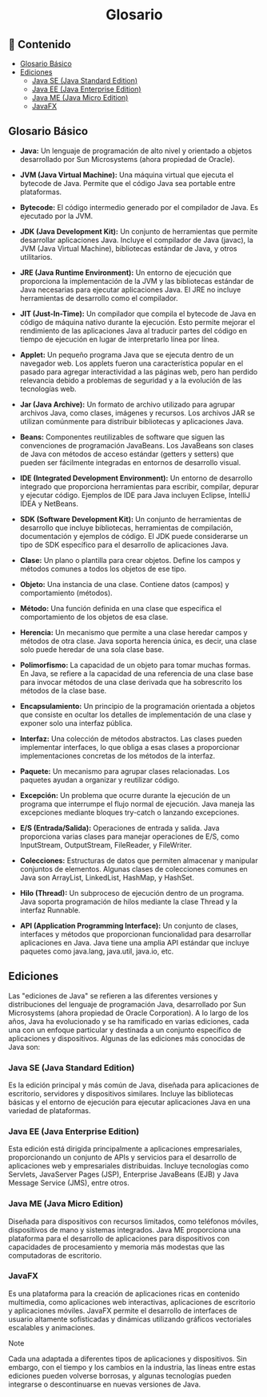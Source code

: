 <h1 align="center">Glosario</h1>

<h2>📑 Contenido</h2>

- [Glosario Básico](#glosario-básico)
- [Ediciones](#ediciones)
  - [Java SE (Java Standard Edition)](#java-se-java-standard-edition)
  - [Java EE (Java Enterprise Edition)](#java-ee-java-enterprise-edition)
  - [Java ME (Java Micro Edition)](#java-me-java-micro-edition)
  - [JavaFX](#javafx)

## Glosario Básico

- **Java:** Un lenguaje de programación de alto nivel y orientado a objetos desarrollado por Sun Microsystems (ahora propiedad de Oracle).

- **JVM (Java Virtual Machine):** Una máquina virtual que ejecuta el bytecode de Java. Permite que el código Java sea portable entre plataformas.

- **Bytecode:** El código intermedio generado por el compilador de Java. Es ejecutado por la JVM.

- **JDK (Java Development Kit):** Un conjunto de herramientas que permite desarrollar aplicaciones Java. Incluye el compilador de Java (javac), la JVM (Java Virtual Machine), bibliotecas estándar de Java, y otros utilitarios.

- **JRE (Java Runtime Environment):** Un entorno de ejecución que proporciona la implementación de la JVM y las bibliotecas estándar de Java necesarias para ejecutar aplicaciones Java. El JRE no incluye herramientas de desarrollo como el compilador.

- **JIT (Just-In-Time):** Un compilador que compila el bytecode de Java en código de máquina nativo durante la ejecución. Esto permite mejorar el rendimiento de las aplicaciones Java al traducir partes del código en tiempo de ejecución en lugar de interpretarlo línea por línea.

- **Applet:** Un pequeño programa Java que se ejecuta dentro de un navegador web. Los applets fueron una característica popular en el pasado para agregar interactividad a las páginas web, pero han perdido relevancia debido a problemas de seguridad y a la evolución de las tecnologías web.

- **Jar (Java Archive):** Un formato de archivo utilizado para agrupar archivos Java, como clases, imágenes y recursos. Los archivos JAR se utilizan comúnmente para distribuir bibliotecas y aplicaciones Java.

- **Beans:** Componentes reutilizables de software que siguen las convenciones de programación JavaBeans. Los JavaBeans son clases de Java con métodos de acceso estándar (getters y setters) que pueden ser fácilmente integradas en entornos de desarrollo visual.

- **IDE (Integrated Development Environment):** Un entorno de desarrollo integrado que proporciona herramientas para escribir, compilar, depurar y ejecutar código. Ejemplos de IDE para Java incluyen Eclipse, IntelliJ IDEA y NetBeans.

- **SDK (Software Development Kit):** Un conjunto de herramientas de desarrollo que incluye bibliotecas, herramientas de compilación, documentación y ejemplos de código. El JDK puede considerarse un tipo de SDK específico para el desarrollo de aplicaciones Java.

- **Clase:** Un plano o plantilla para crear objetos. Define los campos y métodos comunes a todos los objetos de ese tipo.

- **Objeto:** Una instancia de una clase. Contiene datos (campos) y comportamiento (métodos).

- **Método:** Una función definida en una clase que especifica el comportamiento de los objetos de esa clase.

- **Herencia:** Un mecanismo que permite a una clase heredar campos y métodos de otra clase. Java soporta herencia única, es decir, una clase solo puede heredar de una sola clase base.

- **Polimorfismo:** La capacidad de un objeto para tomar muchas formas. En Java, se refiere a la capacidad de una referencia de una clase base para invocar métodos de una clase derivada que ha sobrescrito los métodos de la clase base.

- **Encapsulamiento:** Un principio de la programación orientada a objetos que consiste en ocultar los detalles de implementación de una clase y exponer solo una interfaz pública.

- **Interfaz:** Una colección de métodos abstractos. Las clases pueden implementar interfaces, lo que obliga a esas clases a proporcionar implementaciones concretas de los métodos de la interfaz.

- **Paquete:** Un mecanismo para agrupar clases relacionadas. Los paquetes ayudan a organizar y reutilizar código.

- **Excepción:** Un problema que ocurre durante la ejecución de un programa que interrumpe el flujo normal de ejecución. Java maneja las excepciones mediante bloques try-catch o lanzando excepciones.

- **E/S (Entrada/Salida):** Operaciones de entrada y salida. Java proporciona varias clases para manejar operaciones de E/S, como InputStream, OutputStream, FileReader, y FileWriter.

- **Colecciones:** Estructuras de datos que permiten almacenar y manipular conjuntos de elementos. Algunas clases de colecciones comunes en Java son ArrayList, LinkedList, HashMap, y HashSet.

- **Hilo (Thread):** Un subproceso de ejecución dentro de un programa. Java soporta programación de hilos mediante la clase Thread y la interfaz Runnable.

- **API (Application Programming Interface):** Un conjunto de clases, interfaces y métodos que proporcionan funcionalidad para desarrollar aplicaciones en Java. Java tiene una amplia API estándar que incluye paquetes como java.lang, java.util, java.io, etc.

## Ediciones

Las "ediciones de Java" se refieren a las diferentes versiones y distribuciones del lenguaje de programación Java, desarrollado por Sun Microsystems (ahora propiedad de Oracle Corporation). A lo largo de los años, Java ha evolucionado y se ha ramificado en varias ediciones, cada una con un enfoque particular y destinada a un conjunto específico de aplicaciones y dispositivos. Algunas de las ediciones más conocidas de Java son:

### Java SE (Java Standard Edition)

Es la edición principal y más común de Java, diseñada para aplicaciones de escritorio, servidores y dispositivos similares. Incluye las bibliotecas básicas y el entorno de ejecución para ejecutar aplicaciones Java en una variedad de plataformas.

### Java EE (Java Enterprise Edition)

Esta edición está dirigida principalmente a aplicaciones empresariales, proporcionando un conjunto de APIs y servicios para el desarrollo de aplicaciones web y empresariales distribuidas. Incluye tecnologías como Servlets, JavaServer Pages (JSP), Enterprise JavaBeans (EJB) y Java Message Service (JMS), entre otros.

### Java ME (Java Micro Edition)

Diseñada para dispositivos con recursos limitados, como teléfonos móviles, dispositivos de mano y sistemas integrados. Java ME proporciona una plataforma para el desarrollo de aplicaciones para dispositivos con capacidades de procesamiento y memoria más modestas que las computadoras de escritorio.

### JavaFX

Es una plataforma para la creación de aplicaciones ricas en contenido multimedia, como aplicaciones web interactivas, aplicaciones de escritorio y aplicaciones móviles. JavaFX permite el desarrollo de interfaces de usuario altamente sofisticadas y dinámicas utilizando gráficos vectoriales escalables y animaciones.

> [!NOTE]
>
> Cada una adaptada a diferentes tipos de aplicaciones y dispositivos. Sin embargo, con el tiempo y los cambios en la industria, las líneas entre estas ediciones pueden volverse borrosas, y algunas tecnologías pueden integrarse o descontinuarse en nuevas versiones de Java.
